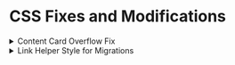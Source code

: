 # CSS Fixes and Modifications
<details>
 <summary>Content Card Overflow Fix</summary>
	
## [Content-Card-Container-Overflow-Fix.css](https://github.com/mwesker/code-bits/blob/master/CSS/content-card-container-overflow-fix.css "content-card-container-overflow-fix.css")

```css
.uccs-cta-card-content {
	height:calc(100% + 5em);
}
```
## Before Fix
![enter image description here](./Images/CSS-CCOF-Fix.jpg)

## After Fix
![enter image description here](./Images/CSS-CCOF-Fixed.jpg)

</details>

<details>
	
<summary>Link Helper Style for Migrations</summary>
	
## [highlight-old-links.html](https://github.com/mwesker/code-bits/blob/master/CSS/Migration-Helpers/highlight-old-links.html "highlight-old-links.html")

```css
a[href^="/<replace>"], a[href*="edu/<replace>/"] {
border: 3px red dashed !important;
}

a[href^="/<replace>"]::before, a[href*="edu/<replace>/"]::before {
content:"*";
}

a[href*="/<replace>/sites/<replace>/"], img[src*="/<replace>/sites/<replace>/"] {
border: 3px red dashed !important;
}
```
### Example

![enter image description here](./Images/old-link-highlight.jpg)
	
</details>
